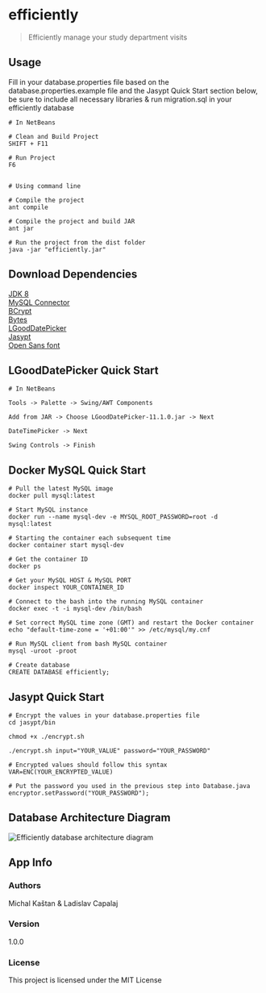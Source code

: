# efficiently

> Efficiently manage your study department visits

## Usage

Fill in your database.properties file based on the database.properties.example file and the Jasypt Quick Start section below, be sure to include all necessary libraries & run migration.sql in your efficiently database

```
# In NetBeans

# Clean and Build Project
SHIFT + F11

# Run Project
F6


# Using command line

# Compile the project
ant compile

# Compile the project and build JAR
ant jar

# Run the project from the dist folder
java -jar "efficiently.jar"
```

## Download Dependencies

[JDK 8](https://www.oracle.com/java/technologies/javase-downloads.html)  
[MySQL Connector](https://dev.mysql.com/downloads/connector/j/)  
[BCrypt](https://github.com/patrickfav/bcrypt/releases/tag/v0.9.0)  
[Bytes](https://github.com/patrickfav/bytes-java/releases/tag/v1.4.0)  
[LGoodDatePicker](https://github.com/LGoodDatePicker/LGoodDatePicker/releases/tag/v11.1.0-Standard)  
[Jasypt](http://www.jasypt.org/download.html)  
[Open Sans font](https://fonts.google.com/specimen/Open+Sans)  

## LGoodDatePicker Quick Start

```
# In NetBeans

Tools -> Palette -> Swing/AWT Components

Add from JAR -> Choose LGoodDatePicker-11.1.0.jar -> Next

DateTimePicker -> Next

Swing Controls -> Finish
```

## Docker MySQL Quick Start

```
# Pull the latest MySQL image
docker pull mysql:latest

# Start MySQL instance
docker run --name mysql-dev -e MYSQL_ROOT_PASSWORD=root -d mysql:latest

# Starting the container each subsequent time
docker container start mysql-dev

# Get the container ID
docker ps

# Get your MySQL HOST & MySQL PORT
docker inspect YOUR_CONTAINER_ID

# Connect to the bash into the running MySQL container
docker exec -t -i mysql-dev /bin/bash

# Set correct MySQL time zone (GMT) and restart the Docker container
echo "default-time-zone = '+01:00'" >> /etc/mysql/my.cnf

# Run MySQL client from bash MySQL container
mysql -uroot -proot

# Create database
CREATE DATABASE efficiently;
```

## Jasypt Quick Start

```
# Encrypt the values in your database.properties file
cd jasypt/bin

chmod +x ./encrypt.sh

./encrypt.sh input="YOUR_VALUE" password="YOUR_PASSWORD"

# Encrypted values should follow this syntax
VAR=ENC(YOUR_ENCRYPTED_VALUE)

# Put the password you used in the previous step into Database.java
encryptor.setPassword("YOUR_PASSWORD");
```

## Database Architecture Diagram  
![Efficiently database architecture diagram](https://imgur.com/hNPXd1c.png)  

## App Info

### Authors

Michal Kaštan & Ladislav Capalaj

### Version

1.0.0

### License

This project is licensed under the MIT License
